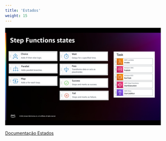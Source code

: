 ```yaml
---
title: 'Estados'
weight: 15
---
```


![Estados](/static/img/intro/states.png)

[Documentação Estados](https://docs.aws.amazon.com/step-functions/latest/dg/concepts-states.html)